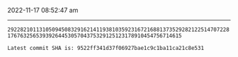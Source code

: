 2022-11-17 08:52:47 am

---

`29228210113105094508329162141193810359231672168813735292821225147072281767632565393926445305704375329125123178910454756714615`

`Latest commit SHA is: 9522ff341d37f06927bae1c9c1ba11ca21c8e531 `
